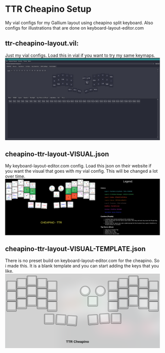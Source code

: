 # TTR Cheapino Setup
My vial configs for my Gallium layout using cheapino split keyboard. Also configs for illustrations that are done on keyboard-layout-editor.com

## ttr-cheapino-layout.vil:
Just my vial configs. Load this in vial if you want to try my same keymaps.
![text](https://raw.githubusercontent.com/TheTechRun/Cheapino-Configs/main/Extra/cheapino-ttr-vial.png)

## cheapino-ttr-layout-VISUAL.json
My keyboard-layout-editor.com config. Load this json on their website if you want the visual that goes with my vial config. This will be changed a lot over time. 
![text](https://raw.githubusercontent.com/TheTechRun/Cheapino-Configs/main/Extra/cheapino-ttr.png)

## cheapino-ttr-layout-VISUAL-TEMPLATE.json
There is no preset build on keyboard-layout-editor.com for the cheapino. So i made this. It is a blank template and you can start adding the keys that you like. 
![text](https://raw.githubusercontent.com/TheTechRun/Cheapino-Configs/main/Extra/cheapino-ttr-VISUAL-TEMPLATE.png)
